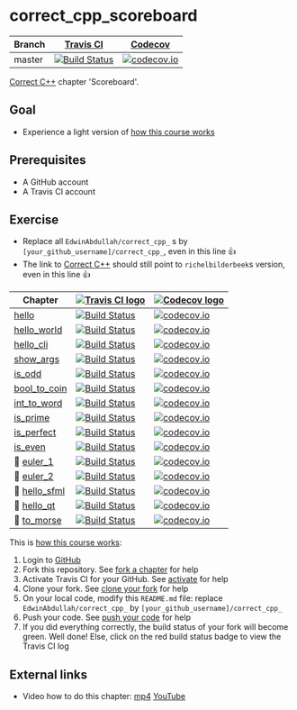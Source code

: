 # correct_cpp_scoreboard

Branch|[Travis CI](https://travis-ci.org)|[Codecov](https://www.codecov.io)
---|---|---
master|[![Build Status](https://travis-ci.org/EdwinAbdullah/correct_cpp_scoreboard.svg?branch=master)](https://travis-ci.org/EdwinAbdullah/correct_cpp_scoreboard)|[![codecov.io](https://codecov.io/github/EdwinAbdullah/correct_cpp_scoreboard/coverage.svg?branch=master)](https://codecov.io/github/EdwinAbdullah/correct_cpp_scoreboard/branch/master)

[Correct C++](https://github.com/richelbilderbeek/correct_cpp) chapter 'Scoreboard'.

## Goal

 * Experience a light version of [how this course works](https://github.com/richelbilderbeek/correct_cpp/blob/master/doc/how_this_course_works.md)

## Prerequisites

 * A GitHub account
 * A Travis CI account

## Exercise

 * Replace all `EdwinAbdullah/correct_cpp_` s by `[your_github_username]/correct_cpp_`, even in this line :+1:
 * The link to [Correct C++](https://github.com/richelbilderbeek/correct_cpp) should still point to `richelbilderbeek`s version, even in this line :+1:

Chapter|[![Travis CI logo](TravisCI.png)](https://travis-ci.org)|[![Codecov logo](Codecov.png)](https://www.codecov.io)
---|---|---
[hello](https://github.com/EdwinAbdullah/correct_cpp_hello)|[![Build Status](https://travis-ci.org/EdwinAbdullah/correct_cpp_hello.svg?branch=master)](https://travis-ci.org/EdwinAbdullah/correct_cpp_hello) | [![codecov.io](https://codecov.io/github/EdwinAbdullah/correct_cpp_hello/coverage.svg?branch=master)](https://codecov.io/github/EdwinAbdullah/correct_cpp_hello?branch=master)
[hello_world](https://github.com/EdwinAbdullah/correct_cpp_hello_world)|[![Build Status](https://travis-ci.org/EdwinAbdullah/correct_cpp_hello_world.svg?branch=master)](https://travis-ci.org/EdwinAbdullah/correct_cpp_hello_world) | [![codecov.io](https://codecov.io/github/EdwinAbdullah/correct_cpp_hello_world/coverage.svg?branch=master)](https://codecov.io/github/EdwinAbdullah/correct_cpp_hello_world?branch=master)
[hello_cli](https://github.com/EdwinAbdullah/correct_cpp_hello_cli)|[![Build Status](https://travis-ci.org/EdwinAbdullah/correct_cpp_hello_cli.svg?branch=master)](https://travis-ci.org/EdwinAbdullah/correct_cpp_hello_cli) | [![codecov.io](https://codecov.io/github/EdwinAbdullah/correct_cpp_hello_cli/coverage.svg?branch=master)](https://codecov.io/github/EdwinAbdullah/correct_cpp_hello_cli?branch=master)
[show_args](https://github.com/EdwinAbdullah/correct_cpp_show_args)|[![Build Status](https://travis-ci.org/EdwinAbdullah/correct_cpp_show_args.svg?branch=master)](https://travis-ci.org/EdwinAbdullah/correct_cpp_show_args) | [![codecov.io](https://codecov.io/github/EdwinAbdullah/correct_cpp_show_args/coverage.svg?branch=master)](https://codecov.io/github/EdwinAbdullah/correct_cpp_show_args?branch=master)
[is_odd](https://github.com/EdwinAbdullah/correct_cpp_is_odd)|[![Build Status](https://travis-ci.org/EdwinAbdullah/correct_cpp_is_odd.svg?branch=master)](https://travis-ci.org/EdwinAbdullah/correct_cpp_is_odd) | [![codecov.io](https://codecov.io/github/EdwinAbdullah/correct_cpp_is_odd/coverage.svg?branch=master)](https://codecov.io/github/EdwinAbdullah/correct_cpp_is_odd?branch=master)
[bool_to_coin](https://github.com/EdwinAbdullah/correct_cpp_bool_to_coin)|[![Build Status](https://travis-ci.org/EdwinAbdullah/correct_cpp_bool_to_coin.svg?branch=master)](https://travis-ci.org/EdwinAbdullah/correct_cpp_bool_to_coin) | [![codecov.io](https://codecov.io/github/EdwinAbdullah/correct_cpp_bool_to_coin/coverage.svg?branch=master)](https://codecov.io/github/EdwinAbdullah/correct_cpp_bool_to_coin?branch=master)
[int_to_word](https://github.com/EdwinAbdullah/correct_cpp_int_to_word)|[![Build Status](https://travis-ci.org/EdwinAbdullah/correct_cpp_int_to_word.svg?branch=master)](https://travis-ci.org/EdwinAbdullah/correct_cpp_int_to_word) | [![codecov.io](https://codecov.io/github/EdwinAbdullah/correct_cpp_int_to_word/coverage.svg?branch=master)](https://codecov.io/github/EdwinAbdullah/correct_cpp_int_to_word?branch=master)
[is_prime](https://github.com/EdwinAbdullah/correct_cpp_is_prime)|[![Build Status](https://travis-ci.org/EdwinAbdullah/correct_cpp_is_prime.svg?branch=master)](https://travis-ci.org/EdwinAbdullah/correct_cpp_is_prime) | [![codecov.io](https://codecov.io/github/EdwinAbdullah/correct_cpp_is_prime/coverage.svg?branch=master)](https://codecov.io/github/EdwinAbdullah/correct_cpp_is_prime?branch=master)
[is_perfect](https://github.com/EdwinAbdullah/correct_cpp_is_perfect)|[![Build Status](https://travis-ci.org/EdwinAbdullah/correct_cpp_is_perfect.svg?branch=master)](https://travis-ci.org/EdwinAbdullah/correct_cpp_is_perfect) | [![codecov.io](https://codecov.io/github/EdwinAbdullah/correct_cpp_is_perfect/coverage.svg?branch=master)](https://codecov.io/github/EdwinAbdullah/correct_cpp_is_perfect?branch=master)
[is_even](https://github.com/EdwinAbdullah/correct_cpp_is_even)|[![Build Status](https://travis-ci.org/EdwinAbdullah/correct_cpp_is_even.svg?branch=master)](https://travis-ci.org/EdwinAbdullah/correct_cpp_is_even) | [![codecov.io](https://codecov.io/github/EdwinAbdullah/correct_cpp_is_even/coverage.svg?branch=master)](https://codecov.io/github/EdwinAbdullah/correct_cpp_is_even?branch=master)
:construction: [euler_1](https://github.com/EdwinAbdullah/correct_cpp_euler_1)|[![Build Status](https://travis-ci.org/EdwinAbdullah/correct_cpp_euler_1.svg?branch=master)](https://travis-ci.org/EdwinAbdullah/correct_cpp_euler_1) | [![codecov.io](https://codecov.io/github/EdwinAbdullah/correct_cpp_euler_1/coverage.svg?branch=master)](https://codecov.io/github/EdwinAbdullah/correct_cpp_euler_1?branch=master)
:construction: [euler_2](https://github.com/EdwinAbdullah/correct_cpp_euler_2)|[![Build Status](https://travis-ci.org/EdwinAbdullah/correct_cpp_euler_2.svg?branch=master)](https://travis-ci.org/EdwinAbdullah/correct_cpp_euler_2) | [![codecov.io](https://codecov.io/github/EdwinAbdullah/correct_cpp_euler_2/coverage.svg?branch=master)](https://codecov.io/github/EdwinAbdullah/correct_cpp_euler_2?branch=master)
:construction: [hello_sfml](https://github.com/EdwinAbdullah/correct_cpp_hello_sfml)|[![Build Status](https://travis-ci.org/EdwinAbdullah/correct_cpp_hello_sfml.svg?branch=master)](https://travis-ci.org/EdwinAbdullah/correct_cpp_hello_sfml) | [![codecov.io](https://codecov.io/github/EdwinAbdullah/correct_cpp_hello_sfml/coverage.svg?branch=master)](https://codecov.io/github/EdwinAbdullah/correct_cpp_hello_sfml?branch=master)
:construction: [hello_qt](https://github.com/EdwinAbdullah/correct_cpp_hello_qt)|[![Build Status](https://travis-ci.org/EdwinAbdullah/correct_cpp_hello_qt.svg?branch=master)](https://travis-ci.org/EdwinAbdullah/correct_cpp_hello_qt) | [![codecov.io](https://codecov.io/github/EdwinAbdullah/correct_cpp_hello_qt/coverage.svg?branch=master)](https://codecov.io/github/EdwinAbdullah/correct_cpp_hello_qt?branch=master)
:construction: [to_morse](https://github.com/EdwinAbdullah/correct_cpp_to_morse)|[![Build Status](https://travis-ci.org/EdwinAbdullah/correct_cpp_to_morse.svg?branch=master)](https://travis-ci.org/EdwinAbdullah/correct_cpp_to_morse) | [![codecov.io](https://codecov.io/github/EdwinAbdullah/correct_cpp_to_morse/coverage.svg?branch=master)](https://codecov.io/github/EdwinAbdullah/correct_cpp_to_morse?branch=master)

This is [how this course works](https://github.com/richelbilderbeek/correct_cpp/blob/master/doc/how_this_course_works.md):

  1. Login to [GitHub](https://github.com/)
  2. Fork this repository. See [fork a chapter](https://github.com/richelbilderbeek/correct_cpp/blob/master/doc/fork_a_chapter.md) for help
  3. Activate Travis CI for your GitHub. See [activate](https://github.com/richelbilderbeek/correct_cpp/blob/master/doc/activate.md) for help 
  4. Clone your fork. See [clone your fork](https://github.com/richelbilderbeek/correct_cpp/blob/master/doc/clone_your_fork.md) for help
  5. On your local code, modify this `README.md` file: replace `EdwinAbdullah/correct_cpp_` by `[your_github_username]/correct_cpp_`
  6. Push your code. See [push your code](https://github.com/richelbilderbeek/correct_cpp/blob/master/doc/push_your_code.md) for help
  7. If you did everything correctly, the build status of your fork will become green. Well done! Else, click on the red build status badge to view the Travis CI log

## External links

 * Video how to do this chapter: [mp4](http://www.richelbilderbeek.nl/correct_cpp_scoreboard.mp4) [YouTube](https://youtu.be/QABP8qEeM9o)
